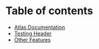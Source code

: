 # Table of contents

* [Atlas Documentation](README.md)
* [Testing Header](sample-new.md)
* [Other Features](other-features.md)


